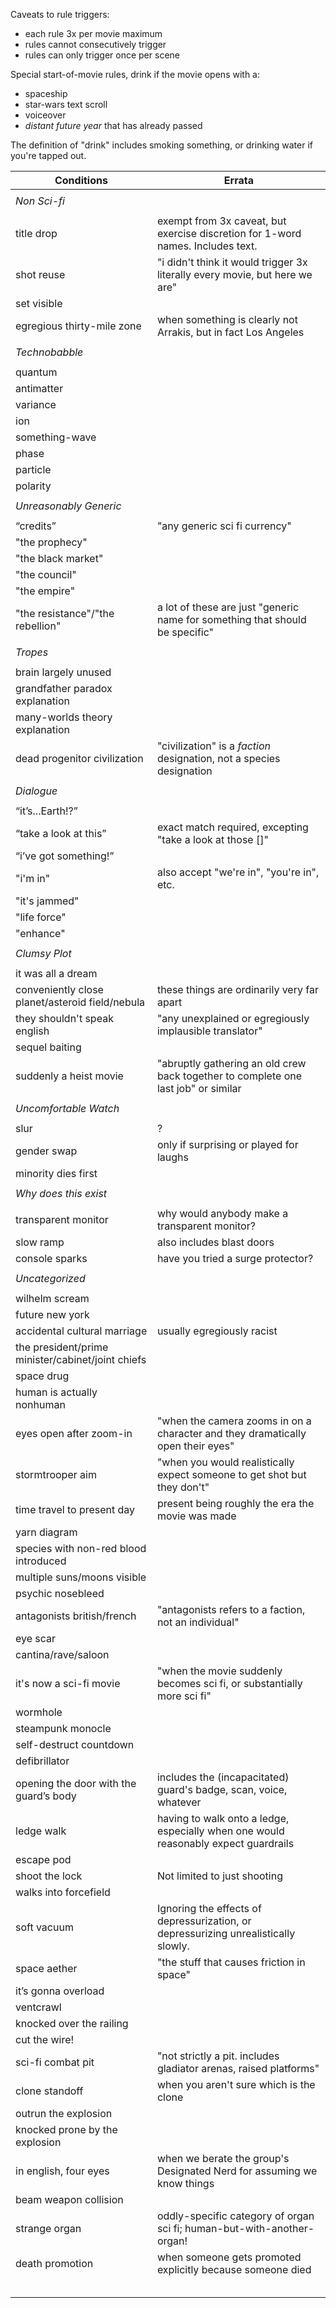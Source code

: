 Caveats to rule triggers:
- each rule 3x per movie maximum
- rules cannot consecutively trigger
- rules can only trigger once per scene

Special start-of-movie rules, drink if the movie opens with a:
- spaceship
- star-wars text scroll
- voiceover
- *distant future year* that has already passed

The definition of "drink" includes smoking something, or drinking water if you're tapped out.


|                    Conditions                     |                                        Errata                                       |
| ------------------------------------------------- | ----------------------------------------------------------------------------------- |
|                                                   |                                                                                     |
| *Non Sci-fi*                                      |                                                                                     |
|                                                   |                                                                                     |
| title drop                                        | exempt from 3x caveat, but exercise discretion for 1-word names. Includes text.     |
| shot reuse                                        | "i didn't think it would trigger 3x literally every movie, but here we are"         |
| set visible                                       |                                                                                     |
| egregious thirty-mile zone                        | when something is clearly not Arrakis, but in fact Los Angeles                      |
|                                                   |                                                                                     |
| *Technobabble*                                    |                                                                                     |
|                                                   |                                                                                     |
| quantum                                           |                                                                                     |
| antimatter                                        |                                                                                     |
| variance                                          |                                                                                     |
| ion                                               |                                                                                     |
| something-wave                                    |                                                                                     |
| phase                                             |                                                                                     |
| particle                                          |                                                                                     |
| polarity                                          |                                                                                     |
|                                                   |                                                                                     |
| *Unreasonably Generic*                            |                                                                                     |
|                                                   |                                                                                     |
| “credits”                                         | "any generic sci fi currency"                                                       |
| "the prophecy"                                    |                                                                                     |
| "the black market"                                |                                                                                     |
| "the council"                                     |                                                                                     |
| "the empire"                                      |                                                                                     |
| "the resistance"/"the rebellion"                  | a lot of these are just "generic name for something that should be specific"        |
|                                                   |                                                                                     |
| *Tropes*                                          |                                                                                     |
|                                                   |                                                                                     |
| brain largely unused                              |                                                                                     |
| grandfather paradox explanation                   |                                                                                     |
| many-worlds theory explanation                    |                                                                                     |
| dead progenitor civilization                      | "civilization" is a *faction* designation, not a species designation                |
|                                                   |                                                                                     |
| *Dialogue*                                        |                                                                                     |
|                                                   |                                                                                     |
| “it’s...Earth!?”                                  |                                                                                     |
| “take a look at this”                             | exact match required, excepting "take a look at those []"                           |
| “i’ve got something!”                             |                                                                                     |
| "i'm in"                                          | also accept "we're in", "you're in", etc.                                           |
| "it's jammed"                                     |                                                                                     |
| "life force"                                      |                                                                                     |
| "enhance"                                         |                                                                                     |
|                                                   |                                                                                     |
| *Clumsy Plot*                                     |                                                                                     |
|                                                   |                                                                                     |
| it was all a dream                                |                                                                                     |
| conveniently close planet/asteroid field/nebula   | these things are ordinarily very far apart                                          |
| they shouldn't speak english                      | "any unexplained or egregiously implausible translator"                             |
| sequel baiting                                    |                                                                                     |
| suddenly a heist movie                            | "abruptly gathering an old crew back together to complete one last job" or similar  |
|                                                   |                                                                                     |
| *Uncomfortable Watch*                             |                                                                                     |
|                                                   |                                                                                     |
| slur                                              | ?                                                                                   |
| gender swap                                       | only if surprising or played for laughs                                             |
| minority dies first                               |                                                                                     |
|                                                   |                                                                                     |
| *Why does this exist*                             |                                                                                     |
|                                                   |                                                                                     |
| transparent monitor                               | why would anybody make a transparent monitor?                                       |
| slow ramp                                         | also includes blast doors                                                           |
| console sparks                                    | have you tried a surge protector?                                                   |
|                                                   |                                                                                     |
| *Uncategorized*                                   |                                                                                     |
|                                                   |                                                                                     |
| wilhelm scream                                    |                                                                                     |
| future new york                                   |                                                                                     |
| accidental cultural marriage                      | usually egregiously racist                                                          |
| the president/prime minister/cabinet/joint chiefs |                                                                                     |
| space drug                                        |                                                                                     |
| human is actually nonhuman                        |                                                                                     |
| eyes open after zoom-in                           | "when the camera zooms in on a character and they dramatically open their eyes"     |
| stormtrooper aim                                  | "when you would realistically expect someone to get shot but they don't"            |
| time travel to present day                        | present being roughly the era the movie was made                                    |
| yarn diagram                                      |                                                                                     |
| species with non-red blood introduced             |                                                                                     |
| multiple suns/moons visible                       |                                                                                     |
| psychic nosebleed                                 |                                                                                     |
| antagonists british/french                        | "antagonists refers to a faction, not an individual"                                |
| eye scar                                          |                                                                                     |
| cantina/rave/saloon                               |                                                                                     |
| it's now a sci-fi movie                           | "when the movie suddenly becomes sci fi, or substantially more sci fi"              |
| wormhole                                          |                                                                                     |
| steampunk monocle                                 |                                                                                     |
| self-destruct countdown                           |                                                                                     |
| defibrillator                                     |                                                                                     |
| opening the door with the guard’s body            | includes the (incapacitated) guard's badge, scan, voice, whatever                   |
| ledge walk                                        | having to walk onto a ledge, especially when one would reasonably expect guardrails |
| escape pod                                        |                                                                                     |
| shoot the lock                                    | Not limited to just shooting                                                        |
| walks into forcefield                             |                                                                                     |
| soft vacuum                                       | Ignoring the effects of depressurization, or depressurizing unrealistically slowly. |
| space aether                                      | "the stuff that causes friction in space"                                           |
| it’s gonna overload                               |                                                                                     |
| ventcrawl                                         |                                                                                     |
| knocked over the railing                          |                                                                                     |
| cut the wire!                                     |                                                                                     |
| sci-fi combat pit                                 | "not strictly a pit. includes gladiator arenas, raised platforms"                   |
| clone standoff                                    | when you aren't sure which is the clone                                             |
| outrun the explosion                              |                                                                                     |
| knocked prone by the explosion                    |                                                                                     |
| in english, four eyes                             | when we berate the group's Designated Nerd for assuming we know things              |
| beam weapon collision                             |                                                                                     |
| strange organ                                     | oddly-specific category of organ sci fi; human-but-with-another-organ!              |
| death promotion                                   | when someone gets promoted explicitly because someone died                          |
|                                                   |                                                                                     |
|                                                   |                                                                                     |
|                                                   |                                                                                     |
|                                                   |                                                                                     |
|                                                   |                                                                                     |
